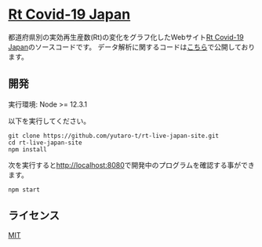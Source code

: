 # [Rt Covid-19 Japan](https://rt-live-japan.netlify.app/)

都道府県別の実効再生産数(Rt)の変化をグラフ化したWebサイト[Rt Covid-19 Japan](https://rt-live-japan.netlify.app/)のソースコードです。
データ解析に関するコードは[こちら](https://github.com/souring001/covid-19/blob/master/generate_csv.py)で公開しております。


## 開発

実行環境: Node >= 12.3.1

以下を実行してください。

```
git clone https://github.com/yutaro-t/rt-live-japan-site.git
cd rt-live-japan-site
npm install
```

次を実行すると[http://localhost:8080]()で開発中のプログラムを確認する事ができます。

```
npm start
```

## ライセンス

[MIT](./LICENSE)
